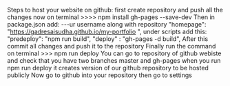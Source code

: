 Steps to host your website on github:
first create repository and push all the changes
now on terminal >>>> npm install gh-pages --save-dev
Then in package.json add: ---ur username along with repository
 "homepage": "https://gadresaisudha.github.io/my-portfolio ",
 under scripts add this:
 "predeploy": "npm run build",
 "deploy" : "gh-pages -d build",
After this commit all changes and push it to the repository
Finally run the command on terminal >>> npm run deploy
You can go to repository of github webiste and check that you have two branches master and gh-pages
when you run npm run deploy it creates version of our github repository to be hosted publicly
Now go to github into your repository then go to settings